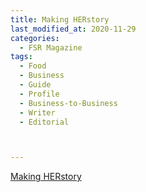 ```yaml
---
title: Making HERstory
last_modified_at: 2020-11-29
categories:
  - FSR Magazine
tags:
  - Food
  - Business
  - Guide
  - Profile
  - Business-to-Business
  - Writer
  - Editorial 



---
```


[Making HERstory](http://www.omagdigital.com/publication/?i=561983&ver=html5&p=40)
